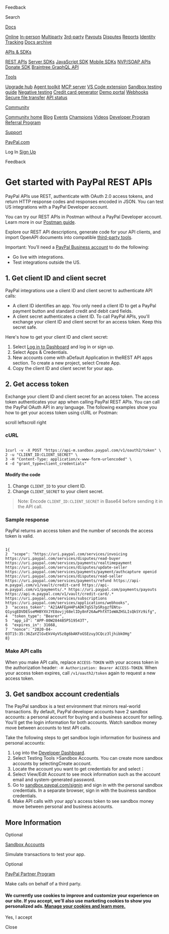 Feedback

Search

[Docs](https://developer.paypal.com/api/rest/)

[Online](https://developer.paypal.com/docs/online/) [In-person](https://developer.paypal.com/docs/in-person/) [Multiparty](https://developer.paypal.com/docs/multiparty/) [3rd-party](https://developer.paypal.com/docs/3rd-party/) [Payouts](https://developer.paypal.com/docs/payouts/) [Disputes](https://developer.paypal.com/docs/disputes/) [Reports](https://developer.paypal.com/docs/reports/) [Identity](https://developer.paypal.com/docs/log-in-with-paypal/) [Tracking](https://developer.paypal.com/docs/tracking/) [Docs archive](https://developer.paypal.com/docs/archive/)

[APIs & SDKs](https://developer.paypal.com/api/rest/)

[REST APIs](https://developer.paypal.com/api/rest/) [Server SDKs](https://developer.paypal.com/serversdk/http/getting-started/how-to-get-started/) [JavaScript SDK](https://developer.paypal.com/sdk/js/) [Mobile SDKs](https://developer.paypal.com/sdk/mobile/) [NVP/SOAP APIs](https://developer.paypal.com/api/nvp-soap/) [Donate SDK](https://developer.paypal.com/sdk/donate/) [Braintree GraphQL API](https://graphql.braintreepayments.com/)

[Tools](https://developer.paypal.com/api/rest/)

[Upgrade hub](https://developer.paypal.com/upgrade/) [Agent toolkit](https://www.paypal.ai/docs/tools/agent-toolkit-quickstart) [MCP server](https://www.paypal.ai/docs/tools/mcp-quickstart) [VS Code extension](https://developer.paypal.com/tools/vscode/) [Sandbox testing guide](https://developer.paypal.com/tools/sandbox/) [Negative testing](https://developer.paypal.com/tools/sandbox/negative-testing/) [Credit card generator](https://developer.paypal.com/tools/sandbox/card-testing/#link-testgeneratedcardnumbers) [Demo portal](https://demo.paypal.com/home/) [Webhooks](https://developer.paypal.com/api/rest/webhooks/) [Secure file transfer](https://developer.paypal.com/tools/dropzone/) [API status](https://www.paypal-status.com/api/production/)

[Community](https://developer.paypal.com/api/rest/)

[Community home](https://developer.paypal.com/community/home/) [Blog](https://developer.paypal.com/community/blog/) [Events](https://developer.paypal.com/community/events/) [Champions](https://developer.paypal.com/community/champions/) [Videos](https://developer.paypal.com/video/home/) [Developer Program](https://developer.paypal.com/developer-program/) [Referral Program](https://developer.paypal.com/community/referral-program/)

[Support](https://developer.paypal.com/docs/support/)

[PayPal.com](https://www.paypal.com/)

Log In [Sign Up](https://www.paypal.com/webapps/mpp/account-selection?intent=developer&country.x=US&locale.x=en_US)

Feedback

# Get started with PayPal REST APIs

PayPal APIs use REST, authenticate with OAuth 2.0 access tokens, and return HTTP response codes and responses encoded in JSON. You can test US integrations with a PayPal Developer account.

You can try our REST APIs in Postman without a PayPal Developer account. Learn more in our [Postman guide](https://developer.paypal.com/api/rest/postman).

Explore our REST API descriptions, generate code for your API clients, and import OpenAPI documents into compatible [third-party tools](https://tools.openapis.org/).

Important: You’ll need a [PayPal Business account](https://www.paypal.com/business/open-business-account) to do the following:

- Go live with integrations.
- Test integrations outside the US.

## 1\. Get client ID and client secret

PayPal integrations use a client ID and client secret to authenticate API calls:

- A client ID identifies an app. You only need a client ID to get a PayPal payment button and standard credit and debit card fields.
- A client secret authenticates a client ID. To call PayPal APIs, you'll exchange your client ID and client secret for an access token. Keep this secret safe.

Here's how to get your client ID and client secret:

1. Select [Log in to Dashboard](https://developer.paypal.com/dashboard/) and log in or sign up.
2. Select Apps & Credentials.
3. New accounts come with aDefault Application in theREST API apps section. To create a new project, select Create App.
4. Copy the client ID and client secret for your app.

## 2\. Get access token

Exchange your client ID and client secret for an access token. The access token authenticates your app when calling PayPal REST APIs. You can call the PayPal OAuth API in any language. The following examples show you how to get your access token using cURL or Postman:

scroll leftscroll right

### cURL

```

1curl -v -X POST "https://api-m.sandbox.paypal.com/v1/oauth2/token" \
2 -u "CLIENT_ID:CLIENT_SECRET" \
3 -H "Content-Type: application/x-www-form-urlencoded" \
4 -d "grant_type=client_credentials"
```

#### Modify the code

1. Change `CLIENT_ID` to your client ID.
2. Change `CLIENT_SECRET` to your client secret.

> Note:  Encode `CLIENT_ID:CLIENT_SECRET` in Base64 before sending it in the API call.

### Sample response

PayPal returns an access token and the number of seconds the access token is valid.

```

1{
2  "scope": "https://uri.paypal.com/services/invoicing https://uri.paypal.com/services/disputes/read-buyer https://uri.paypal.com/services/payments/realtimepayment https://uri.paypal.com/services/disputes/update-seller https://uri.paypal.com/services/payments/payment/authcapture openid https://uri.paypal.com/services/disputes/read-seller https://uri.paypal.com/services/payments/refund https://api-m.paypal.com/v1/vault/credit-card https://api-m.paypal.com/v1/payments/.* https://uri.paypal.com/payments/payouts https://api-m.paypal.com/v1/vault/credit-card/.* https://uri.paypal.com/services/subscriptions https://uri.paypal.com/services/applications/webhooks",
3  "access_token": "A21AAFEpH4PsADK7qSS7pSRsgzfENtu-Q1ysgEDVDESseMHBYXVJYE8ovjj68elIDy8nF26AwPhfXTIeWAZHSLIsQkSYz9ifg",
4  "token_type": "Bearer",
5  "app_id": "APP-80W284485P519543T",
6  "expires_in": 31668,
7  "nonce": "2020-04-03T15:35:36ZaYZlGvEkV4yVSz8g6bAKFoGSEzuy3CQcz3ljhibkOHg"
8}
```

### Make API calls

When you make API calls, replace `ACCESS-TOKEN` with your access token in the authorization header: `-H Authorization: Bearer ACCESS-TOKEN`. When your access token expires, call `/v1/oauth2/token` again to request a new access token.

## 3\. Get sandbox account credentials

The PayPal sandbox is a test environment that mirrors real-world transactions. By default, PayPal developer accounts have 2 sandbox accounts: a personal account for buying and a business account for selling. You'll get the login information for both accounts. Watch sandbox money move between accounts to test API calls.

Take the following steps to get sandbox login information for business and personal accounts:

1. Log into the [Developer Dashboard](https://developer.paypal.com/dashboard/).
2. Select Testing Tools >Sandbox Accounts. You can create more sandbox accounts by selectingCreate account.
3. Locate the account you want to get credentials for and select⋮
4. Select View/Edit Account to see mock information such as the account email and system-generated password.
5. Go to [sandbox.paypal.com/signin](https://sandbox.paypal.com/signin) and sign in with the personal sandbox credentials. In a separate browser, sign in with the business sandbox credentials.
6. Make API calls with your app's access token to see sandbox money move between personal and business accounts.

## More Information

Optional

[Sandbox Accounts](https://developer.paypal.com/api/rest/sandbox/)

Simulate transactions to test your app.

Optional

[PayPal Partner Program](https://developer.paypal.com/docs/multiparty/)

Make calls on behalf of a third party.

#### We currently use cookies to improve and customize your experience on our site. If you accept, we’ll also use marketing cookies to show you personalized ads. [Manage your cookies and learn more.](https://www.paypal.com/myaccount/privacy/cookiePrefs?locale=en_US)

Yes, I accept

Close